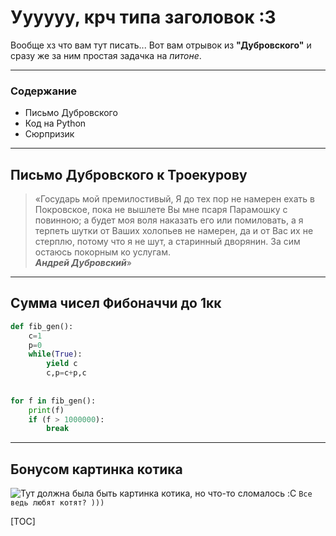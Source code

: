 # **Уууууу, крч типа заголовок :3**
Вообще хз  что вам тут писать... Вот вам отрывок 
из **"Дубровского"** и сразу же за ним простая 
задачка на *питоне*.

---

### Содержание
* Письмо Дубровского
* Код на Python
* Сюрпризик

---

## **Письмо Дубровского к Троекурову** 
>«Государь мой премилостивый, Я до тех пор не намерен ехать в Покровское, пока не вышлете Вы мне псаря Парамошку с повинною; а будет моя воля наказать его или помиловать, а я терпеть шутки от Ваших холопьев не намерен, да и от Вас их не стерплю, потому что я не шут, а старинный дворянин. За сим остаюсь покорным ко услугам.</br>
***Андрей Дубровский***»

---

## **Сумма чисел Фибоначчи до 1кк**

```python 
def fib_gen():
    c=1
    p=0
    while(True):
        yield c
        c,p=c+p,c
 
 
for f in fib_gen():
    print(f)
    if (f > 1000000):
        break
```

---

## **Бонусом картинка котика**

![Тут должна была быть картинка котика, но что-то сломалось :C](https://oir.mobi/uploads/posts/2021-04/1619619348_59-oir_mobi-p-samie-milie-kotiki-zhivotnie-krasivo-foto-65.jpg)
```Все ведь любят котят? )))```


[TOC]